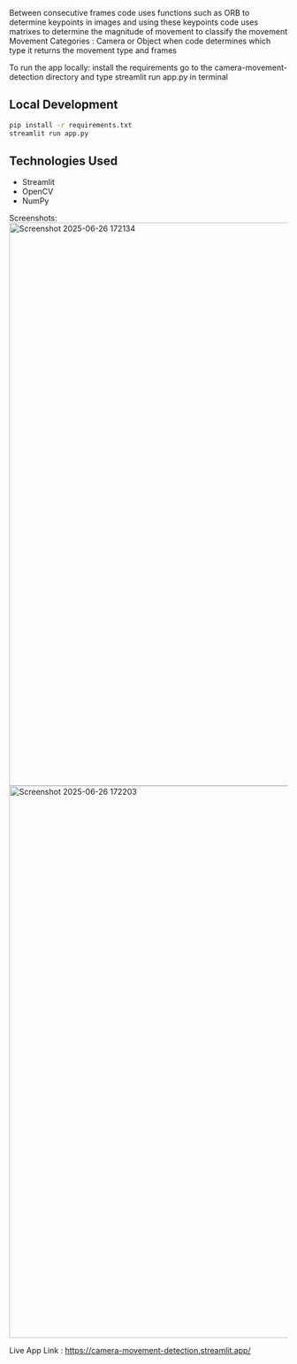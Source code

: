 Between consecutive frames code uses functions such as ORB to determine keypoints in images and using these keypoints code uses matrixes to
determine the magnitude of movement to classify the movement
Movement Categories : Camera or Object
when code determines which type it returns the movement type and frames

To run the app locally: install the requirements
go to the camera-movement-detection directory and type streamlit run app.py in terminal

## Local Development
```bash
pip install -r requirements.txt
streamlit run app.py
```

## Technologies Used
- Streamlit
- OpenCV
- NumPy



Screenshots:
<img width="1018" alt="Screenshot 2025-06-26 172134" src="https://github.com/user-attachments/assets/82386c8d-5376-4482-b91e-1f9af860e40c" />
<img width="998" alt="Screenshot 2025-06-26 172203" src="https://github.com/user-attachments/assets/c45d7547-4c39-4c52-a090-386f985da791" />

Live App Link : https://camera-movement-detection.streamlit.app/
